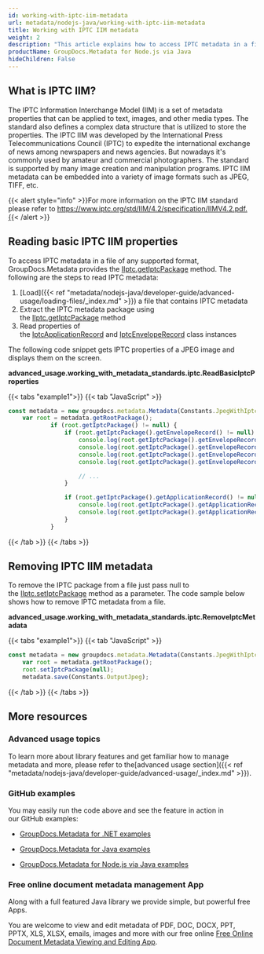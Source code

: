 ```yaml
---
id: working-with-iptc-iim-metadata
url: metadata/nodejs-java/working-with-iptc-iim-metadata
title: Working with IPTC IIM metadata
weight: 2
description: "This article explains how to access IPTC metadata in a file of any supported format, GroupDocs.Metadata for Node.js via Java provides the IIptc.getIptcPackage method."
productName: GroupDocs.Metadata for Node.js via Java
hideChildren: False
---
```

## What is IPTC IIM?

The IPTC Information Interchange Model (IIM) is a set of metadata properties that can be applied to text, images, and other media types. The standard also defines a complex data structure that is utilized to store the properties. The IPTC IIM was developed by the International Press Telecommunications Council (IPTC) to expedite the international exchange of news among newspapers and news agencies. But nowadays it's commonly used by amateur and commercial photographers. The standard is supported by many image creation and manipulation programs. IPTC IIM metadata can be embedded into a variety of image formats such as JPEG, TIFF, etc.

{{< alert style="info" >}}For more information on the IPTC IIM standard please refer to https://www.iptc.org/std/IIM/4.2/specification/IIMV4.2.pdf.{{< /alert >}}

## Reading basic IPTC IIM properties

To access IPTC metadata in a file of any supported format, GroupDocs.Metadata provides the [IIptc.getIptcPackage](https://reference.groupdocs.com/metadata/nodejs-java/com.groupdocs.metadata.core/IIptc#getIptcPackage()) method. The following are the steps to read IPTC metadata:

1.  [Load]({{< ref "metadata/nodejs-java/developer-guide/advanced-usage/loading-files/_index.md" >}}) a file that contains IPTC metadata
2.  Extract the IPTC metadata package using the [IIptc.getIptcPackage](https://reference.groupdocs.com/metadata/nodejs-java/com.groupdocs.metadata.core/IIptc#getIptcPackage()) method
3.  Read properties of the [IptcApplicationRecord](https://reference.groupdocs.com/metadata/nodejs-java/com.groupdocs.metadata.core/IptcApplicationRecord) and [IptcEnvelopeRecord](https://reference.groupdocs.com/metadata/nodejs-java/com.groupdocs.metadata.core/IptcEnvelopeRecord) class instances

The following code snippet gets IPTC properties of a JPEG image and displays them on the screen. 

**advanced\_usage.working\_with\_metadata\_standards.iptc.ReadBasicIptcProperties**

{{< tabs "example1">}}
{{< tab "JavaScript" >}}
```js
const metadata = new groupdocs.metadata.Metadata(Constants.JpegWithIptc);
    var root = metadata.getRootPackage();
            if (root.getIptcPackage() != null) {
                if (root.getIptcPackage().getEnvelopeRecord() != null) {
                    console.log(root.getIptcPackage().getEnvelopeRecord().getDateSent());
                    console.log(root.getIptcPackage().getEnvelopeRecord().getDestination());
                    console.log(root.getIptcPackage().getEnvelopeRecord().getFileFormat());
                    console.log(root.getIptcPackage().getEnvelopeRecord().getFileFormatVersion());

                    // ...
                }

                if (root.getIptcPackage().getApplicationRecord() != null) {
                    console.log(root.getIptcPackage().getApplicationRecord().getHeadline());
                    console.log(root.getIptcPackage().getApplicationRecord().getByLine());
                }   
            }
```
{{< /tab >}}
{{< /tabs >}}


## Removing IPTC IIM metadata

To remove the IPTC package from a file just pass null to the [IIptc.setIptcPackage](https://reference.groupdocs.com/metadata/nodejs-java/com.groupdocs.metadata.core/IIptc#setIptcPackage(com.groupdocs.metadata.core.IptcRecordSet)) method as a parameter. The code sample below shows how to remove IPTC metadata from a file.

**advanced\_usage.working\_with\_metadata\_standards.iptc.RemoveIptcMetadata**

{{< tabs "example1">}}
{{< tab "JavaScript" >}}
```js
const metadata = new groupdocs.metadata.Metadata(Constants.JpegWithIptc);
    var root = metadata.getRootPackage();
    root.setIptcPackage(null);
    metadata.save(Constants.OutputJpeg);
```
{{< /tab >}}
{{< /tabs >}}

## More resources

### Advanced usage topics

To learn more about library features and get familiar how to manage metadata and more, please refer to the[advanced usage section]({{< ref "metadata/nodejs-java/developer-guide/advanced-usage/_index.md" >}}).

### GitHub examples

You may easily run the code above and see the feature in action in our GitHub examples:

*   [GroupDocs.Metadata for .NET examples](https://github.com/groupdocs-metadata/GroupDocs.Metadata-for-.NET)
    
*   [GroupDocs.Metadata for Java examples](https://github.com/groupdocs-metadata/GroupDocs.Metadata-for-Java)

*   [GroupDocs.Metadata for Node.js via Java examples](https://github.com/groupdocs-metadata/GroupDocs.Metadata-for-Node.js-via-Java)
    

### Free online document metadata management App

Along with a full featured Java library we provide simple, but powerful free Apps.

You are welcome to view and edit metadata of PDF, DOC, DOCX, PPT, PPTX, XLS, XLSX, emails, images and more with our free online [Free Online Document Metadata Viewing and Editing App](https://products.groupdocs.app/metadata).
